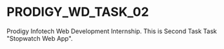 # PRODIGY_WD_TASK_02
Prodigy Infotech Web Development Internship. This is Second Task Task "Stopwatch Web App".
